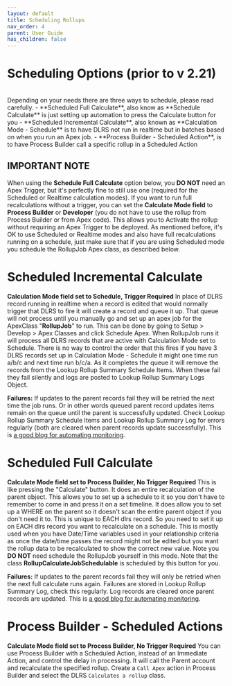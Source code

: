 ```yaml
---
layout: default
title: Scheduling Rollups
nav_order: 4
parent: User Guide
has_children: false
---
```


# Scheduling Options (prior to v 2.21)

<br/>
Depending on your needs there are three ways to schedule, please read carefully.
- **Scheduled Full Calculate**, also know as **Schedule Calculate** is just setting up automation to press the Calculate button for you 
- **Scheduled Incremental Calculate**, also known as **Calculation Mode - Schedule** is to have DLRS not run in realtime but in batches based on when you run an Apex job.
- **Process Builder - Scheduled Action**, is to have Process Builder call a specific rollup in a Scheduled Action

## IMPORTANT NOTE
When using the **Schedule Full Calculate** option below, you **DO
NOT** need an Apex Trigger, but it's perfectly fine to still use one
(required for the Scheduled or Realtime calculation modes). If you
want to run full recalculations without a trigger, you can set the
**Calculate Mode field** to **Process Builder** or **Developer** (you
do not have to use the rollup from Process Builder or from Apex code).
This allows you to Activate the rollup without requiring an Apex
Trigger to be deployed. As mentioned before, it's OK to use Scheduled
or Realtime modes and also have full recalculations running on a
schedule, just make sure that if you are using Scheduled mode you
schedule the RollupJob Apex class, as described below.
 
# Scheduled Incremental Calculate
**Calculation Mode field set to Schedule, Trigger Required**
In place of DLRS record running in realtime when a record is edited that would normally trigger that DLRS to fire it will create a record and queue it up.  That queue will not process until you manually go and set up an apex job for the ApexClass "**RollupJob**" to run.  This can be done by going to Setup > Develop > Apex Classes and click Schedule Apex.  When RollupJob runs it will process all DLRS records that are active with Calculation Mode set to Schedule.  There is no way to control the order that this fires if you have 3 DLRS records set up in Calculation Mode - Schedule it might one time run a/b/c and next time run b/c/a.  As it completes the queue it will remove the records from the Lookup Rollup Summary Schedule Items.  When these fail they fail silently and logs are posted to Lookup Rollup Summary Logs Object.

**Failures:** If updates to the parent records fail they will be retried the next time the job runs. Or in other words queued parent record updates items remain on the queue until the parent is successfully updated. Check Lookup Rollup Summary Schedule Items and Lookup Rollup Summary Log for errors regularly (both are cleared when parent records update successfully). This is [a good blog for automating monitoring](https://www.dandonin.com/2017/05/24/automated-error-alerts-and-mass-delete-error-records/).
 
# Scheduled Full Calculate
**Calculate Mode field set to Process Builder, No Trigger Required** 
This is like pressing the "Calculate" button.  It does an entire recalculation of the parent object.  This allows you to set up a schedule to it so you don't have to remember to come in and press it on a set timeline.  It does allow you to set up a WHERE on the parent so it doesn't scan the entire parent object if you don't need it to. This is unique to EACH dlrs record. So you need to set it up on EACH dlrs record you want to recalculate on a schedule.  This is mostly used when you have Date/Time variables used in your relationship criteria as once the date/time passes the record might not be edited but you want the rollup data to be recalculated to show the correct new value. Note you **DO NOT** need schedule the RollupJob yourself in this mode. Note that the class **RollupCalculateJobSchedulable** is scheduled by this button for you.

**Failures:** If updates to the parent records fail they will only be retried when the next full calculate runs again. Failures are stored in Lookup Rollup Summary Log, check this regularly. Log records are cleared once parent records are updated. This is [a good blog for automating monitoring](https://www.dandonin.com/2017/05/24/automated-error-alerts-and-mass-delete-error-records/).

# Process Builder - Scheduled Actions
**Calculate Mode field set to Process Builder, No Trigger Required** 
You can use Process Builder with a Scheduled Action, instead of an Immediate Action, and control the delay in processing. It will call the Parent account and recalculate the specified rollup. Create a `Call Apex` action in Process Builder and select the DLRS `Calculates a rollup` class.


